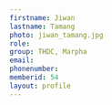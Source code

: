 ```yaml
---
firstname: Jiwan 
lastname: Tamang
photo: jiwan_tamang.jpg
role: 
group: THDC, Marpha
email: 
phonenumber: 
memberid: 54
layout: profile
---
```

